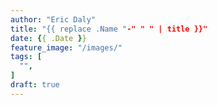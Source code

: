 ```yaml
---
author: "Eric Daly"
title: "{{ replace .Name "-" " " | title }}"
date: {{ .Date }}
feature_image: "/images/"
tags: [
  "",
]
draft: true
---
```


